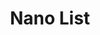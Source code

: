 --- 
title: "Nano List"
publishdate: "2018-12-28T16:48:46+02:00"
src: "https://365manga.net/manga/nano-list"
image: "https://data.365manga.net/images/thumbnails/32679-nano-list.jpg"
description: " Nano List manga summary: A deadly android was delivered to me on my birthday!.. 
This is a Manhwa by Songa Min. Set in the near future, follows the life of Nano, a classified Android."
---